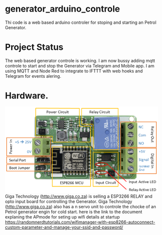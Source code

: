# generator_arduino_controle
Thi code is a web based arduino controler for stoping and starting an Petrol Generator.
# Project Status
The web based generator controle is working.
I am now bussy adding mqtt controle to start and stop the Generator via Telegram and Mobile app.
I am using MQTT and Node Red to integrate to IFTTT with web hoeks and Telegram for events alering.
# Hardware.
![esp2866 board](iot_wifi_relay_module.png?raw=true "ESP8266 board")<br>
Giga Technology (http://www.giga.co.za) is selling a ESP3266 RELAY and opto input board for controlling the Generator.
Giga Technology (http://www.giga.co.za) also has a n servo unit to controle the chocke of an Petrol generator engin for cold start.
here is the link to the document explaning the APmode for seting up wifi details at startup
https://randomnerdtutorials.com/wifimanager-with-esp8266-autoconnect-custom-parameter-and-manage-your-ssid-and-password/

